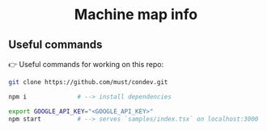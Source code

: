 <div align="center">

<br>

# Machine map info

</div>

## Useful commands
👉 Useful commands for working on this repo:
```bash
git clone https://github.com/must/condev.git
```
```bash
npm i              # --> install dependencies
```
```bash
export GOOGLE_API_KEY="<GOOGLE_API_KEY>"
npm start          # --> serves `samples/index.tsx` on localhost:3000
```